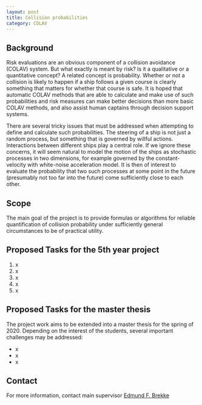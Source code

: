 ```yaml
---
layout: post
title: Collision probabilities
category: COLAV
---
```

## Background
Risk evaluations are an obvious component of a collision avoidance (COLAV) system. But what exactly is meant by risk? Is it a qualitative or a quantitative concept? A related concept is probability. Whether or not a collision is likely to happen if a ship follows a given course is clearly something that matters for whether that course is safe. 
It is hoped that automatic COLAV methods that are able to calculate and make use of such probabilities and risk measures can make better decisions than more basic COLAV methods, and also assist human captains through decision support systems. 

There are several tricky issues that must be addressed when attempting to define and calculate such probabilities. 
The steering of a ship is not just a random process, but something that is governed by willful actions. 
Interactions between different ships play a central role. 
If we ignore these concerns, it will seem natural to model the motion of the ships as stochastic processes in two dimensions, for example governed by the constant-velocity with white-noise acceleration model. 
It is then of interest to evaluate the probability that two such processes at some point in the future (presumably not too far into the future) come sufficiently close to each other. 

## Scope
The main goal of the project is to provide formulas or algorithms for reliable quantification of collision probability
under sufficiently general circumstances to be of practical utility. 

## Proposed Tasks for the 5th year project

1. x
2. x
3. x
4. x
5. x

## Proposed Tasks for the master thesis

The project work aims to be extended into a master thesis for the spring of 2020. Depending on the interest of the students, several important challenges may be addressed:

- x
- x
- x

## Contact
For more information, contact main supervisor [Edmund F. Brekke](http://www.ntnu.no/ansatte/edmundfo)
